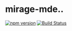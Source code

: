 # mirage-mde..

[![npm version](https://img.shields.io/npm/v/@roenlie/mirage-mde.svg?style=for-the-badge)](https://www.npmjs.com/package/@roenlie/mirage-mde)
[![Build Status](https://img.shields.io/github/actions/workflow/status/roenlie/mirage-mde/npm-publish.yml?style=for-the-badge)](https://github.com/roenlie/ts-packages/mirage-mde)
